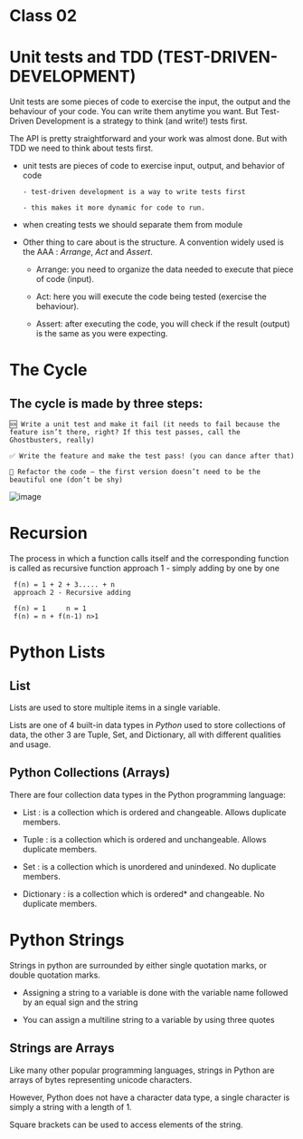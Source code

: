 # Class 02

# Unit tests and TDD (TEST-DRIVEN-DEVELOPMENT)

Unit tests are some pieces of code to exercise the input, the output and the behaviour of your code. You can write them anytime you want.
But Test-Driven Development is a strategy to think (and write!) tests first.

The API is pretty straightforward and your work was almost done. But with TDD we need to think about tests first. 

- unit tests are pieces of code to exercise input, output, and behavior of code

      - test-driven development is a way to write tests first

      - this makes it more dynamic for code to run.

- when creating tests we should separate them from module

- Other thing to care about is the structure. A convention widely used is the AAA : _Arrange_, _Act_ and _Assert_.

     - Arrange: you need to organize the data needed to execute that piece of code (input).

     - Act: here you will execute the code being tested (exercise the behaviour). 

     - Assert: after executing the code, you will check if the result (output) is the same as you were expecting.


# The Cycle

## The cycle is made by three steps:

    🆘 Write a unit test and make it fail (it needs to fail because the feature isn’t there, right? If this test passes, call the Ghostbusters, really)

    ✅ Write the feature and make the test pass! (you can dance after that)

    🔵 Refactor the code — the first version doesn’t need to be the beautiful one (don’t be shy)
    

![image](https://www.xenonstack.com/images/blog/Test-Driven-Development-Python.png)

# Recursion
The process in which a function calls itself and the corresponding function is called as recursive function
approach 1 - simply adding by one by one

     f(n) = 1 + 2 + 3..... + n
     approach 2 - Recursive adding

     f(n) = 1     n = 1
     f(n) = n + f(n-1) n>1

# Python Lists
## List
Lists are used to store multiple items in a single variable.

Lists are one of 4 built-in data types in _Python_ used to store collections of data, the other 3 are Tuple, Set, and Dictionary, all with different qualities and usage.

## Python Collections (Arrays)
There are four collection data types in the Python programming language:

   - List : is a collection which is ordered and changeable. Allows duplicate members.

   - Tuple : is a collection which is ordered and unchangeable. Allows duplicate members.

   - Set : is a collection which is unordered and unindexed. No duplicate members.

   - Dictionary : is a collection which is ordered* and changeable. No duplicate members.


# Python Strings
Strings in python are surrounded by either single quotation marks, or double quotation marks.

- Assigning a string to a variable is done with the variable name followed by an equal sign and the string

- You can assign a multiline string to a variable by using three quotes


## Strings are Arrays

Like many other popular programming languages, strings in Python are arrays of bytes representing unicode characters.

However, Python does not have a character data type, a single character is simply a string with a length of 1.

Square brackets can be used to access elements of the string.


